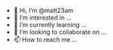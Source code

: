 - 👋 Hi, I’m @matt23am
- 👀 I’m interested in ...
- 🌱 I’m currently learning ...
- 💞️ I’m looking to collaborate on ...
- 📫 How to reach me ...

<!---
matt23am/matt23am is a ✨ special ✨ repository because its `README.md` (this file) appears on your GitHub profile.
You can click the Preview link to take a look at your changes.
--->
